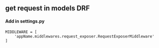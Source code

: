 ## get request in models DRF

#### Add in settings.py 

```
MIDDLEWARE = [
    'appName.middlewares.request_exposer.RequestExposerMiddleware'
]
```




